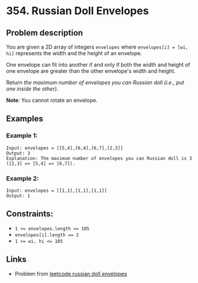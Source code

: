 # 354. Russian Doll Envelopes

## Problem description

You are given a 2D array of integers `envelopes` where `envelopes[i] = [wi, hi]` represents the width and the height of an envelope.

One envelope can fit into another if and only if both the width and height of one envelope are greater than the other envelope's width and height.

Return _the maximum number of envelopes you can Russian doll (i.e., put one inside the other)._

**Note**: You cannot rotate an envelope.
 
## Examples

### Example 1:
    Input: envelopes = [[5,4],[6,4],[6,7],[2,3]]
    Output: 3
    Explanation: The maximum number of envelopes you can Russian doll is 3 ([2,3] => [5,4] => [6,7]).

### Example 2:

    Input: envelopes = [[1,1],[1,1],[1,1]]
    Output: 1

## Constraints:

- `1 <= envelopes.length <= 105`
- `envelopes[i].length == 2`
- `1 <= wi, hi <= 105`

## Links

- Problem from [leetcode russian doll envelopes](https://leetcode.com/problems/russian-doll-envelopes/)
